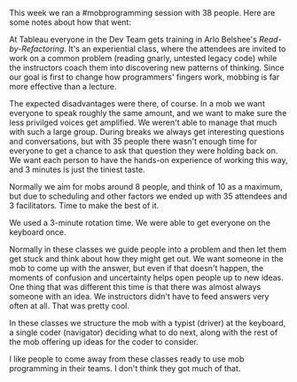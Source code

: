 This week we ran a #mobprogramming session with 38 people. Here are some notes about how that went:

At Tableau everyone in the Dev Team gets training in Arlo Belshee's _Read-by-Refactoring_. It's an experiential class, where the attendees are invited to work on a common problem (reading gnarly, untested legacy code) while the instructors coach them into discovering new patterns of thinking. Since our goal is first to change how programmers' fingers work, mobbing is far more effective than a lecture.

The expected disadvantages were there, of course. In a mob we want everyone to speak roughly the same amount, and we want to make sure the less privilged voices get amplified. We weren't able to manage that much with such a large group. During breaks we always get interesting questions and conversations, but with 35 people there wasn't enough time for everyone to get a chance to ask that question they were holding back on. We want each person to have the hands-on experience of working this way, and 3 minutes is just the tiniest taste.

Normally we aim for mobs around 8 people, and think of 10 as a maximum, but due to scheduling and other factors we ended up with 35 attendees and 3 facilitators. Time to make the best of it.

We used a 3-minute rotation time. We were able to get everyone on the keyboard once.

Normally in these classes we guide people into a problem and then let them get stuck and think about how they might get out. We want someone in the mob to come up with the answer, but even if that doesn't happen, the moments of confusion and uncertainty helps open people up to new ideas. One thing that was different this time is that there was almost always someone with an idea. We instructors didn't have to feed answers very often at all. That was pretty cool.

In these classes we structure the mob with a typist (driver) at the keyboard, a single coder (navigator) deciding what to do next, along with the rest of the mob offering up ideas for the coder to consider. 

I like people to come away from these classes ready to use mob programming in their teams. I don't think they got much of that.

